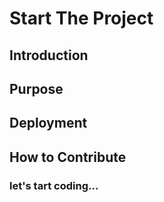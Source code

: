 # Start The Project


## Introduction

## Purpose

## Deployment

## How to Contribute

### let's tart coding...